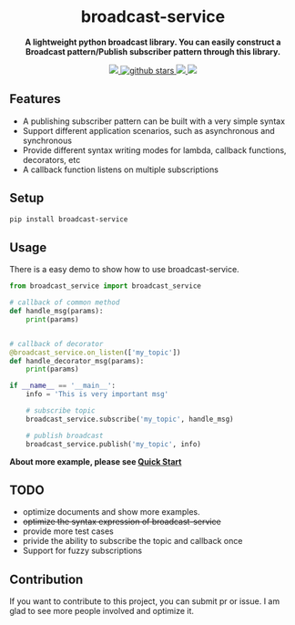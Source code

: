 <h1 align="center">
    broadcast-service
</h1>
<p align="center">
  <strong>A lightweight python broadcast library. You can easily construct a Broadcast pattern/Publish subscriber pattern through this library.</strong>
</p>

<p align="center">
    <a target="_blank" href="">
        <img src="https://img.shields.io/badge/License-Apache%202.0-blue.svg?label=license" />
    </a>
   <a target="_blank" href=''>
        <img src="https://img.shields.io/github/stars/Undertone0809/broadcast-service.svg" alt="github stars"/>
   </a>
    <a target="_blank" href=''>
        <img src="https://static.pepy.tech/personalized-badge/broadcast-service?period=total&units=international_system&left_color=grey&right_color=blue&left_text=Downloads/Total"/>
   </a>
    <a target="_blank" href=''>
        <img src="https://static.pepy.tech/personalized-badge/broadcast-service?period=month&units=international_system&left_color=grey&right_color=blue&left_text=Downloads/Week"/>
   </a>
</p>


## Features
- A publishing subscriber pattern can be built with a very simple syntax
- Support different application scenarios, such as asynchronous and synchronous
- Provide different syntax writing modes for lambda, callback functions, decorators, etc
- A callback function listens on multiple subscriptions

## Setup
```sh
pip install broadcast-service
```


## Usage
There is a easy demo to show how to use broadcast-service.
```python
from broadcast_service import broadcast_service

# callback of common method
def handle_msg(params):
    print(params)


# callback of decorator
@broadcast_service.on_listen(['my_topic'])
def handle_decorator_msg(params):
    print(params)

if __name__ == '__main__':
    info = 'This is very important msg'

    # subscribe topic
    broadcast_service.subscribe('my_topic', handle_msg)

    # publish broadcast
    broadcast_service.publish('my_topic', info)

```

**About more example, please see [Quick Start](/quickstart.md)**

## TODO
- optimize documents and show more examples.
- ~~optimize the syntax expression of broadcast-service~~
- provide more test cases
- privide the ability to subscribe the topic and callback once
- Support for fuzzy subscriptions


## Contribution
If you want to contribute to this project, you can submit pr or issue. I am glad to see more people involved and optimize it.
